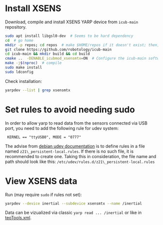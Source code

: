 # Install XSENS
Download, compile and install XSENS YARP device from `icub-main` repository.
```bash
sudo apt install libgsl0-dev  # Seems to be hard dependency
cd  # go home
mkdir -p repos; cd repos  # make $HOME/repos if it doesn't exist; then, enter it
git clone https://github.com/robotology/icub-main
cd icub-main && mkdir build && cd build
cmake ..  -DENABLE_icubmod_xsensmtx=ON  # Configure the icub-main software
make -j$(nproc)  # compile
sudo make install
sudo ldconfig
```

Check installation:
```bash
yarpdev --list | grep xsensmtx
```

# Set rules to avoid needing sudo

In order to allow yarp to read data from the sensors connected via USB port, you need to add the following rule for udev system:

` KERNEL == "ttyUSB0", MODE = "0777"`

The advise from [debian udev documentation](https://wiki.debian.org/udev) is to define rules in a file named `z21\_persistent-local.rules`. If there is no such file, it is recommended to create one. Taking this in consideration, the file
name and path should look like this: `/etc/udev/rules.d/z21\_persistent-local.rules`

# View XSENS data

Run (may require `sudo` if rules not set):
```bash
yarpdev --device inertial --subdevice xsensmtx --name /inertial
```

Data can be vizualized via classic `yarp read ... /inertial` or like in [teoTools.xml](https://github.com/roboticslab-uc3m/teo-configuration-files/blob/762ebe5079e05da38602e21e2feccd9901d8513d/share/teoTools/scripts/teoTools.xml#L74-L79).
